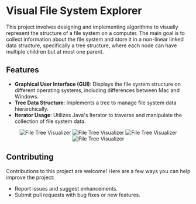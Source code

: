 # Visual File System Explorer

This project involves designing and implementing algorithms to visually represent the structure of a file system on a computer. The main goal is to collect information about the file system and store it in a non-linear linked data structure, specifically a tree structure, where each node can have multiple children but at most one parent.

## Features
- **Graphical User Interface (GUI)**: Displays the file system structure on different operating systems, including differences between Mac and Windows.
- **Tree Data Structure**: Implements a tree to manage file system data hierarchically.
- **Iterator Usage**: Utilizes Java's Iterator to traverse and manipulate the collection of file system data.

<div align="center">

  <img src="https://github.com/mdzdmr/VisualFileSystemExplorer/assets/155291636/109ea4f0-9356-4d3e-bae0-a5a353b9152c" alt="File Tree Visualizer">

  <img src="https://github.com/mdzdmr/VisualFileSystemExplorer/assets/155291636/6c12a33f-ce32-4840-a50e-0296c323a1fb" alt="File Tree Visualizer">

  <img src="https://github.com/mdzdmr/VisualFileSystemExplorer/assets/155291636/cce5987f-35fe-4d09-ac44-2f72f6c255c9" alt="File Tree Visualizer">

  <img src="https://github.com/mdzdmr/VisualFileSystemExplorer/assets/155291636/40ea9e0e-5caa-438c-a3ea-692f2408f939" alt="File Tree Visualizer">


</div>

## Contributing
Contributions to this project are welcome! Here are a few ways you can help improve the project:
- Report issues and suggest enhancements.
- Submit pull requests with bug fixes or new features.

